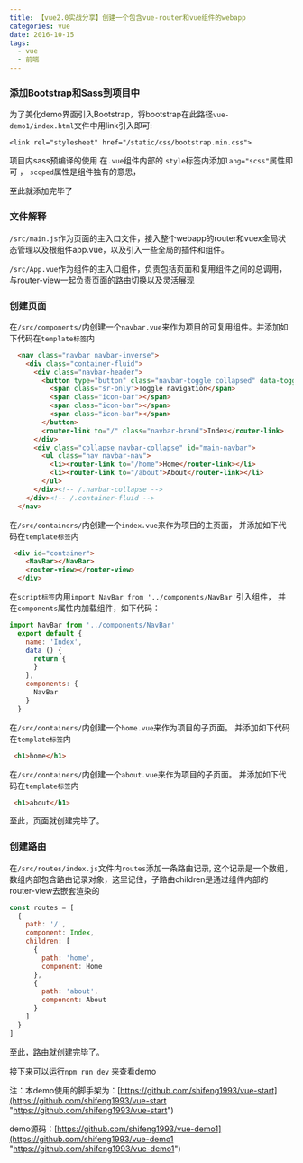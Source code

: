 ```yaml
---
title: 【vue2.0实战分享】创建一个包含vue-router和vue组件的webapp
categories: vue
date: 2016-10-15
tags:
  - vue
  - 前端
---
```

### 添加Bootstrap和Sass到项目中

为了美化demo界面引入Bootstrap，将bootstrap在此路径`vue-demo1/index.html`文件中用link引入即可:

`<link rel="stylesheet" href="/static/css/bootstrap.min.css">`

项目内sass预编译的使用
在`.vue`组件内部的 `style`标签内添加`lang="scss"`属性即可 ，
`scoped`属性是组件独有的意思，

至此就添加完毕了

### 文件解释
`/src/main.js`作为页面的主入口文件，接入整个webapp的router和vuex全局状态管理以及根组件app.vue，以及引入一些全局的插件和组件。

`/src/App.vue`作为组件的主入口组件，负责包括页面和复用组件之间的总调用，与router-view一起负责页面的路由切换以及灵活展现

### 创建页面
在`/src/components/`内创建一个`navbar.vue`来作为项目的可复用组件。并添加如下代码在`template标签`内
```html
  <nav class="navbar navbar-inverse">
    <div class="container-fluid">
      <div class="navbar-header">
        <button type="button" class="navbar-toggle collapsed" data-toggle="collapse" data-target="#main-navbar">
          <span class="sr-only">Toggle navigation</span>
          <span class="icon-bar"></span>
          <span class="icon-bar"></span>
          <span class="icon-bar"></span>
        </button>
        <router-link to="/" class="navbar-brand">Index</router-link>
      </div>
      <div class="collapse navbar-collapse" id="main-navbar">
        <ul class="nav navbar-nav">
          <li><router-link to="/home">Home</router-link></li>
          <li><router-link to="/about">About</router-link></li>
        </ul>
      </div><!-- /.navbar-collapse -->
    </div><!-- /.container-fluid -->
  </nav>
```
在`/src/containers/`内创建一个`index.vue`来作为项目的主页面，
并添加如下代码在`template标签`内
```html
 <div id="container">
    <NavBar></NavBar>
    <router-view></router-view>
  </div>
```
在`script标签`内用`import NavBar from '../components/NavBar'`引入组件，
并在`components`属性内加载组件，如下代码：
```javascript
import NavBar from '../components/NavBar'
  export default {
    name: 'Index',
    data () {
      return {
      }
    },
    components: {
      NavBar
    }
  }
```
在`/src/containers/`内创建一个`home.vue`来作为项目的子页面。
并添加如下代码在`template标签`内
```html
 <h1>home</h1>
```

在`/src/containers/`内创建一个`about.vue`来作为项目的子页面。
并添加如下代码在`template标签`内
```html
 <h1>about</h1>
```
至此，页面就创建完毕了。

### 创建路由
在`/src/routes/index.js`文件内`routes`添加一条路由记录,
这个记录是一个数组，数组内部包含路由记录对象，这里记住，子路由children是通过组件内部的router-view去嵌套渲染的
```javascript
const routes = [
  {
    path: '/',
    component: Index,
    children: [
      {
        path: 'home',
        component: Home
      },
      {
        path: 'about',
        component: About
      }
    ]
  }
]
```
至此，路由就创建完毕了。

接下来可以运行`npm run dev` 来查看demo


注：本demo使用的脚手架为：[https://github.com/shifeng1993/vue-start](https://github.com/shifeng1993/vue-start "https://github.com/shifeng1993/vue-start")

demo源码：[https://github.com/shifeng1993/vue-demo1](https://github.com/shifeng1993/vue-demo1 "https://github.com/shifeng1993/vue-demo1")
